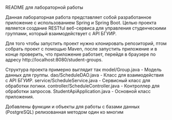 README для лабораторной работы

Данная лабораторная работа представляет собой разработанное приложение с использованием Spring и Spring Boot. Целью проекта является создание RESTful веб-сервиса для управления студенческими группами, который взаимодействует с API БГУИР.

Для того чтобы запустить проект нужно клонировать репозиторий, птом собрать проект с помощью Maven, после запустить приложение и в конце проверить, что приложение работает, перейдя в браузере по адресу http://localhost:8080/student-groups.

Структура проекта примерно выглядит так
  model/Group.java - Модель данных для группы.
  dao/ScheduleDAO.java - Класс для взаимодействия с API БГУИР.
  service/ScheduleService.java - Сервисный класс для обработки логики.
  controller/ScheduleController.java - Контроллер для обработки запросов.
  StudentApiApplication.java - Основной класс приложения.

Добавлены функции и объекты для работы с базами данных (PostgreSQL) релизованная методом один ко многим
